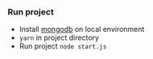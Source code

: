 ### Run project
- Install [mongodb](https://docs.mongodb.com/manual/tutorial/install-mongodb-on-os-x/#overview) on local environment
- `yarn` in project directory
- Run project `node start.js`
